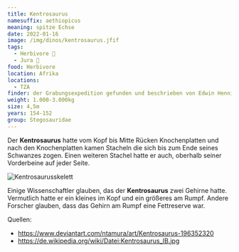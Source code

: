 ```yaml
---
title: Kentrosaurus
namesuffix: aethiopicus
meaning: spitze Echse
date: 2022-01-16
image: /img/dinos/kentrosaurus.jfif
tags:
  - Herbivore 🌿
  - Jura 🦴
food: Herbivore
location: Afrika
locations:
  - TZA
finder: der Grabungsexpedition gefunden und beschrieben von Edwin Hennig
weight: 1.000-3.000kg
size: 4,5m
years: 154-152
group: Stegosauridae
---
```

Der **Kentrosaurus** hatte vom Kopf bis Mitte Rücken Knochenplatten und nach den Knochenplatten kamen Stacheln die sich bis zum Ende seines Schwanzes  zogen. Einen weiteren Stachel hatte er auch, oberhalb seiner Vorderbeine auf jeder Seite.

![Kentrosaurusskelett](/img/dinos/kentrosaurus-skelett.jpg)

Einige Wissenschaftler glauben, das der **Kentrosaurus** zwei Gehirne hatte. Vermutlich hatte er ein kleines im Kopf und ein größeres am Rumpf. Andere Forscher glauben, dass das Gehirn am Rumpf eine Fettreserve war.

Quellen:

* <https://www.deviantart.com/ntamura/art/Kentrosaurus-196352320>
* <https://de.wikipedia.org/wiki/Datei:Kentrosaurus_IB.jpg>